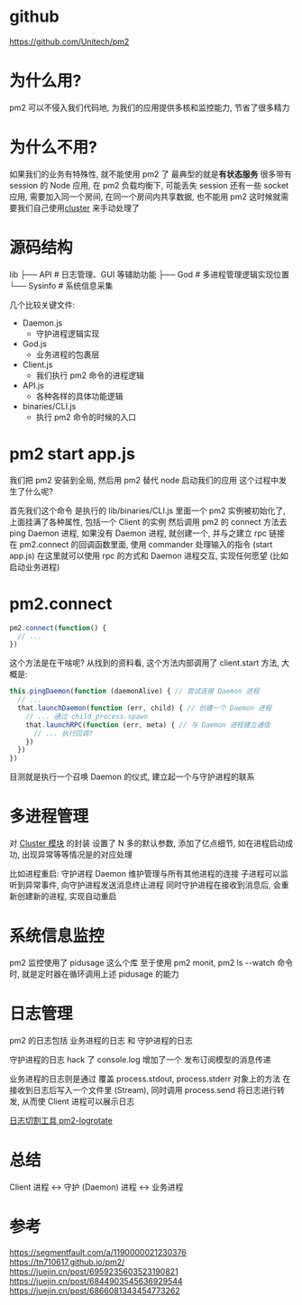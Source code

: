 # github
https://github.com/Unitech/pm2

# 为什么用?
pm2 可以不侵入我们代码地, 为我们的应用提供多核和监控能力, 节省了很多精力

# 为什么不用?
如果我们的业务有特殊性, 就不能使用 pm2 了
最典型的就是**有状态服务**
很多带有 session 的 Node 应用, 在 pm2 负载均衡下, 可能丢失 session
还有一些 socket 应用, 需要加入同一个房间, 在同一个房间内共享数据, 也不能用 pm2
这时候就需要我们自己使用[cluster](../../web-interview/docs/NodeJS/cluster.u.md) 来手动处理了

# 源码结构
lib
├── API     # 日志管理、GUI 等辅助功能
├── God     # 多进程管理逻辑实现位置
└── Sysinfo # 系统信息采集

几个比较关键文件:
  - Daemon.js
    - 守护进程逻辑实现
  - God.js
    - 业务进程的包裹层
  - Client.js
    - 我们执行 pm2 命令的进程逻辑
  - API.js
    - 各种各样的具体功能逻辑
  - binaries/CLI.js
    - 执行 pm2 命令的时候的入口

# pm2 start app.js
我们把 pm2 安装到全局, 然后用 pm2 替代 node 启动我们的应用
这个过程中发生了什么呢?

首先我们这个命令 是执行的 lib/binaries/CLI.js
里面一个 pm2 实例被初始化了, 上面挂满了各种属性, 包括一个 Client 的实例
然后调用 pm2 的 connect 方法去 ping Daemon 进程, 如果没有 Daemon 进程, 就创建一个, 并与之建立 rpc 链接
在 pm2.connect 的回调函数里面, 使用 commander 处理输入的指令 (start app.js)
在这里就可以使用 rpc 的方式和 Daemon 进程交互, 实现任何愿望 (比如启动业务进程)

# pm2.connect
```js
pm2.connect(function() {
  // ...
})
```
这个方法是在干啥呢?
从找到的资料看, 这个方法内部调用了 client.start 方法, 大概是:
```js
this.pingDaemon(function (daemonAlive) { // 尝试连接 Daemon 进程
  // ...
  that.launchDaemon(function (err, child) { // 创建一个 Daemon 进程
    // ... 通过 child_process.spawn 
    that.launchRPC(function (err, meta) { // 与 Daemon 进程建立通信
      // ... 执行回调? 
    })
  })
})
```
目测就是执行一个召唤 Daemon 的仪式, 建立起一个与守护进程的联系

# 多进程管理
对 [Cluster 模块](../../web-interview/docs/NodeJS/cluster.u.md) 的封装
设置了 N 多的默认参数, 添加了亿点细节, 如在进程启动成功, 出现异常等等情况是的对应处理

比如进程重启:
守护进程 Daemon 维护管理与所有其他进程的连接
子进程可以监听到异常事件, 向守护进程发送消息终止进程
同时守护进程在接收到消息后, 会重新创建新的进程, 实现自动重启

# 系统信息监控
pm2 监控使用了 pidusage 这么个库
至于使用 pm2 monit, pm2 ls --watch 命令时, 就是定时器在循环调用上述 pidusage 的能力

# 日志管理
pm2 的日志包括 业务进程的日志 和 守护进程的日志

守护进程的日志 hack 了 console.log 增加了一个 发布订阅模型的消息传递

业务进程的日志则是通过 覆盖 process.stdout, process.stderr 对象上的方法
在接收到日志后写入一个文件里 (Stream), 同时调用 process.send 将日志进行转发, 从而使 Client 进程可以展示日志

[日志切割工具 pm2-logrotate](./pm2-logrotate.md)

# 总结
Client 进程 <-> 守护 (Daemon) 进程 <-> 业务进程

# 参考
https://segmentfault.com/a/1190000021230376
https://tn710617.github.io/pm2/
https://juejin.cn/post/6959235603523190821
https://juejin.cn/post/6844903545636929544
https://juejin.cn/post/6866081343454773262
